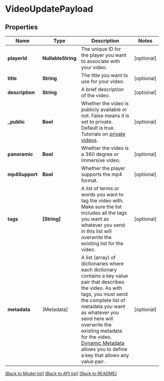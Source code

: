 # VideoUpdatePayload

## Properties
Name | Type | Description | Notes
------------ | ------------- | ------------- | -------------
**playerId** | **NullableString** | The unique ID for the player you want to associate with your video. | [optional] 
**title** | **String** | The title you want to use for your video. | [optional] 
**description** | **String** | A brief description of the video. | [optional] 
**_public** | **Bool** | Whether the video is publicly available or not. False means it is set to private. Default is true. Tutorials on [private videos](https://api.video/blog/endpoints/private-videos). | [optional] 
**panoramic** | **Bool** | Whether the video is a 360 degree or immersive video. | [optional] 
**mp4Support** | **Bool** | Whether the player supports the mp4 format. | [optional] 
**tags** | **[String]** | A list of terms or words you want to tag the video with. Make sure the list includes all the tags you want as whatever you send in this list will overwrite the existing list for the video. | [optional] 
**metadata** | [Metadata] | A list (array) of dictionaries where each dictionary contains a key value pair that describes the video. As with tags, you must send the complete list of metadata you want as whatever you send here will overwrite the existing metadata for the video. [Dynamic Metadata](https://api.video/blog/endpoints/dynamic-metadata) allows you to define a key that allows any value pair. | [optional] 

[[Back to Model list]](../README.md#documentation-for-models) [[Back to API list]](../README.md#documentation-for-api-endpoints) [[Back to README]](../README.md)


